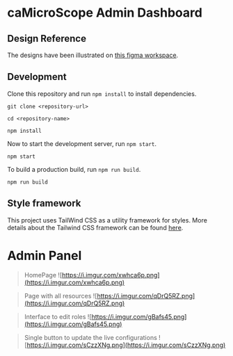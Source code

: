 # caMicroScope Admin Dashboard

## Design Reference

The designs have been illustrated on [this figma workspace](https://www.figma.com/file/oU1Vs65HUvu75j7747IP8V/CamicroScope-Roles-Page?node-id=0%3A1).

## Development

Clone this repository and run `npm install` to install dependencies.

```
git clone <repository-url>

cd <repository-name>

npm install
```

Now to start the development server, run `npm start`.

```
npm start
```

To build a production build, run `npm run build`.

```
npm run build
```

## Style framework

This project uses TailWind CSS as a utility framework for styles. More details about the Tailwind CSS framework can be found [here](https://tailwindcss.com/).



# Admin Panel

> HomePage
> ![https://i.imgur.com/xwhca6p.png](https://i.imgur.com/xwhca6p.png)

> Page with all resources
> ![https://i.imgur.com/qDrQ5RZ.png](https://i.imgur.com/qDrQ5RZ.png)

> Interface to edit roles
> ![https://i.imgur.com/gBafs45.png](https://i.imgur.com/gBafs45.png)

> Single button to update the live configurations
> ![https://i.imgur.com/sCzzXNg.png](https://i.imgur.com/sCzzXNg.png)